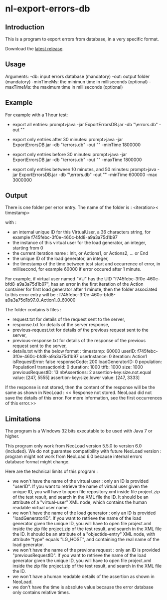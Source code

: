 # nl-export-errors-db

## Introduction

This is a program to export errors from database, in a very specific format.

Download the [latest release](https://github.com/SebastienRichert/nl-export-errors-db/releases/latest).

## Usage

Arguments: 
-db: input errors database (mandatory)
-out: output folder (mandatory)
-minTimeMs: the minimun time in milliseconds (optional)
-maxTimeMs: the maximum time in milliseconds (optional)

## Example

For example with a 1 hour test:

- export all entries:
prompt>java -jar  ExportErrorsDB.jar -db "<path-to-test-result>\errors.db" -out "<output-folder>" 

- export only entries after 30 minutes:
prompt>java -jar  ExportErrorsDB.jar -db "<path-to-test-result>\errors.db" -out "<output-folder>" -minTime 1800000

- export only entries before 30 minutes: 
prompt>java -jar  ExportErrorsDB.jar -db "<path-to-test-result>\errors.db" -out "<output-folder>" -maxTime 1800000

- export only entries between 10 minutes, and 50 minutes: 
prompt>java -jar  ExportErrorsDB.jar -db "<path-to-test-result>\errors.db" -out "<output-folder>" -minTime 600000 -max 3000000


## Output

There is one folder per error entry.
The name of the folder is : <userID>_<userInstance>_<<wbr>iteration>_<loadGeneratorId>_<<wbr>timestamp>

with :
- <userID> an internal unique ID for this VirtualUser, a 36 characters string, for example f745febc-3f0e-460c-bfd8-<wbr>a9a3a75d1b97
- <userInstance> the instance of this virtual user for the load generator, an integer, starting from 0
- <iteration> the current iteration name : Init, or Actions1, or Actions2, ... or End
- <loadGeneratorId> the unique ID of the load generator, an integer,
- <timestamp> the timestamp of the time between test start and occurrence of error, in millisecond, for example 60000 if error occured after 1 minute.

For example, if virtual user named "VU" has the UID "f745febc-3f0e-460c-bfd8-<wbr>a9a3a75d1b97", has an error in the first iteration of the Action container
for first load generator after 1 minute, then the folder associated to this error entry will be :
f745febc-3f0e-460c-bfd8-<wbr>a9a3a75d1b97_0_Action1_0_60000

The folder contains 5 files :
- request.txt for details of the request sent to the server,
- response.txt for details of the server response,
- previous-request.txt for details of the previous request sent to the server,
- previous-response.txt for details of the response of the previous request sent to the server,
- details.txt with the below format :
timestamp: 60000
userID: f745febc-3f0e-460c-bfd8-<wbr>a9a3a75d1b97
userInstance: 0
iteration: Action1
isRequestError: false
responseCode: 200
loadGeneratorID: 0
population: Population1
transactionId: 0
duration: 1000
ttfb: 1000
size: 1000
previousRequestID: 13
nbAssertions: 2
assertion-key:size.not.equal value: [247, 5555]
assertion-key:size.lower value: [247, 3333]

If the response is not stored, then the content of the response will be the same as shown in NeoLoad :
<< Response not stored. NeoLoad did not save the details of this error. For more information, see the first occurrences of this error.>>

## Limitations

The program is a Windows 32 bits executable to be used with Java 7 or higher.

This program only work from NeoLoad version 5.5.0 to version 6.0 (included).
We do not guarantee compatibility with future NeoLoad version : program might not work from NeoLoad 6.0 because internal errors database format might change.

Here are the technical limits of this program :
- we won't have the name of the virtual user : only an ID is provided "userID". If you want to retrieve the name of virtual user given the unique ID, you will have to open file repository.xml inside file project.zip of the test result, and search in the XML file the ID. It should be an attribute of a "virtual-user" XML node, which contains the human readable virtual user name.
- we won't have the name of the load generator : only an ID is provided "loadGeneratorID". If you want to retrieve the name of the load generator given the unique ID, you will have to open file project.xml inside the zip file project.zip of the test result, and search in the XML file the ID. It should be an attribute of a "objectids-entry" XML node, with attribute "type" equals "LG_HOST", and containing the real name of the load generator.
- we won't have the name of the previons request : only an ID is provided "previousRequestID". If you want to retrieve the name of the load generator given the unique ID, you will have to open file project.xml inside the zip file project.zip of the test result, and search in the XML file the ID.
- we won't have a human readable details of the assertion as shown in NeoLoad.
- we don't have the time is absolute value because the error database only contains relative times.


 
 
